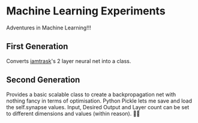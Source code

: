 # Machine Learning Experiments
Adventures in Machine Learning!!!
## First Generation
Converts [iamtrask](http://iamtrask.github.io/)'s 2 layer neural net into a class.
## Second Generation
Provides a basic scalable class to create a backpropagation net with nothing fancy in terms of optimisation. Python Pickle lets me save and load the self.synapse values. Input, Desired Output and Layer count can be set to different dimensions and values (within reason).

